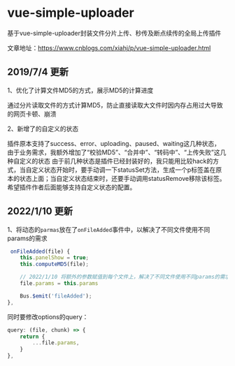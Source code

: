 # vue-simple-uploader

基于vue-simple-uploader封装文件分片上传、秒传及断点续传的全局上传插件

文章地址：https://www.cnblogs.com/xiahj/p/vue-simple-uploader.html


## 2019/7/4 更新

1、优化了计算文件MD5的方式，展示MD5的计算进度

通过分片读取文件的方式计算MD5，防止直接读取大文件时因内存占用过大导致的网页卡顿、崩溃

2、新增了的自定义的状态
 
插件原本支持了success、error、uploading、paused、waiting这几种状态，
由于业务需求，我额外增加了“校验MD5”、“合并中”、“转码中”、“上传失败”这几种自定义的状态
由于前几种状态是插件已经封装好的，我只能用比较hack的方式，当自定义状态开始时，要手动调一下statusSet方法，生成一个p标签盖在原本的状态上面；当自定义状态结束时，还要手动调用statusRemove移除该标签。
希望插件作者后面能够支持自定义状态的配置。

## 2022/1/10 更新

1、将动态的`parmas`放在了`onFileAdded`事件中，以解决了不同文件使用不同params的需求

```js
 onFileAdded(file) {
    this.panelShow = true;
    this.computeMD5(file);

    // 2022/1/10 将额外的参数赋值到每个文件上，解决了不同文件使用不同params的需求
    file.params = this.params

    Bus.$emit('fileAdded');
},
```

同时要修改options的query：

```js
query: (file, chunk) => {
    return {
        ...file.params,
    }
},
```
